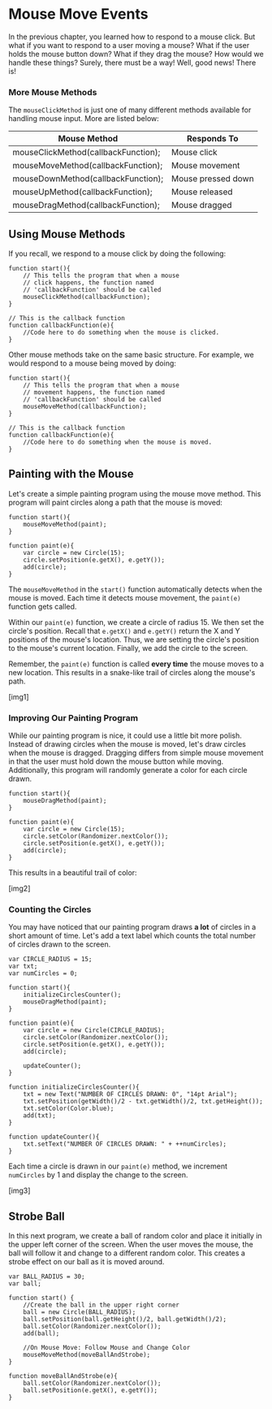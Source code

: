 # Mouse Move Events

In the previous chapter, you learned how to respond to a mouse click. But what if you want to respond to a user moving a mouse? What if the user holds the mouse button down? What if they drag the mouse? How would we handle these things? Surely, there must be a way! Well, good news! There is!

### More Mouse Methods

The `mouseClickMethod` is just one of many different methods available for handling mouse input. More are listed below:

| Mouse Method | Responds To|
| -- | -- |
| mouseClickMethod(callbackFunction); | Mouse click |
| mouseMoveMethod(callbackFunction); | Mouse movement |
| mouseDownMethod(callbackFunction); | Mouse pressed down |
| mouseUpMethod(callbackFunction); | Mouse released|
| mouseDragMethod(callbackFunction);| Mouse dragged |

## Using Mouse Methods

If you recall, we respond to a mouse click by doing the following:


```
function start(){
    // This tells the program that when a mouse
    // click happens, the function named
    // 'callbackFunction' should be called
    mouseClickMethod(callbackFunction);
}

// This is the callback function
function callbackFunction(e){
    //Code here to do something when the mouse is clicked.
}
```

Other mouse methods take on the same basic structure. For example, we would respond to a mouse being moved by doing:

```
function start(){
    // This tells the program that when a mouse
    // movement happens, the function named
    // 'callbackFunction' should be called
    mouseMoveMethod(callbackFunction);
}

// This is the callback function
function callbackFunction(e){
    //Code here to do something when the mouse is moved.
}
```

## Painting with the Mouse

Let's create a simple painting program using the mouse move method. This program will paint circles along a path that the mouse is moved:

```
function start(){
	mouseMoveMethod(paint);
}

function paint(e){
	var circle = new Circle(15);
	circle.setPosition(e.getX(), e.getY());
	add(circle);
}
```

The `mouseMoveMethod` in the `start()` function automatically detects when the mouse is moved. Each time it detects mouse movement, the `paint(e)` function gets called. 

Within our `paint(e)` function, we create a circle of radius 15. We then set the circle's position. Recall that `e.getX()` and `e.getY()` return the X and Y positions of the mouse's location. Thus, we are setting the circle's position to the mouse's current location. Finally, we add the circle to the screen.

Remember, the `paint(e)` function is called **every time** the mouse moves to a new location. This results in a snake-like trail of circles along the mouse's path.

[img1]

### Improving Our Painting Program

While our painting program is nice, it could use a little bit more polish. Instead of drawing circles when the mouse is moved, let's draw circles when the mouse is dragged. Dragging differs from simple mouse movement in that the user must hold down the mouse button while moving. Additionally, this program will randomly generate a color for each circle drawn.

```
function start(){
	mouseDragMethod(paint);
}

function paint(e){
	var circle = new Circle(15);
	circle.setColor(Randomizer.nextColor());
	circle.setPosition(e.getX(), e.getY());
	add(circle);
}
```

This results in a beautiful trail of color:

[img2]


### Counting the Circles

You may have noticed that our painting program draws **a lot** of circles in a short amount of time. Let's add a text label which counts the total number of circles drawn to the screen.

```
var CIRCLE_RADIUS = 15;
var txt;
var numCircles = 0;

function start(){
    initializeCirclesCounter();
	mouseDragMethod(paint);
}

function paint(e){
	var circle = new Circle(CIRCLE_RADIUS);
	circle.setColor(Randomizer.nextColor());
	circle.setPosition(e.getX(), e.getY());
	add(circle);
	
	updateCounter();
}

function initializeCirclesCounter(){
    txt = new Text("NUMBER OF CIRCLES DRAWN: 0", "14pt Arial");
    txt.setPosition(getWidth()/2 - txt.getWidth()/2, txt.getHeight());
    txt.setColor(Color.blue);
    add(txt);
}

function updateCounter(){
    txt.setText("NUMBER OF CIRCLES DRAWN: " + ++numCircles);
}
```

Each time a circle is drawn in our `paint(e)` method, we increment `numCircles` by 1 and display the change to the screen.

[img3]

## Strobe Ball

In this next program, we create a ball of random color and place it initially in the upper left corner of the screen. When the user moves the mouse, the ball will follow it and change to a different random color. This creates a strobe effect on our ball as it is moved around.

```
var BALL_RADIUS = 30;
var ball;

function start() {
    //Create the ball in the upper right corner
    ball = new Circle(BALL_RADIUS);
	ball.setPosition(ball.getHeight()/2, ball.getWidth()/2);
	ball.setColor(Randomizer.nextColor());
	add(ball);
	
	//On Mouse Move: Follow Mouse and Change Color
    mouseMoveMethod(moveBallAndStrobe);
}

function moveBallAndStrobe(e){
    ball.setColor(Randomizer.nextColor());
    ball.setPosition(e.getX(), e.getY());
}
```









